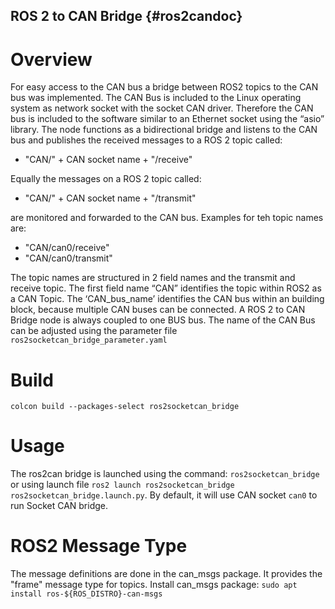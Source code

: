 ROS 2 to CAN Bridge  {#ros2candoc}
---------------------

# Overview
For easy access to the CAN bus a bridge between ROS2 topics to the CAN bus was implemented. The CAN Bus is included to the Linux operating system as network socket with the socket CAN driver. Therefore the CAN bus is included to the software similar to an Ethernet socket using the “asio” library. The node functions as a bidirectional bridge and listens to the CAN bus and publishes the received messages to a ROS 2 topic called:

- "CAN/" + CAN socket name +  "/receive"

Equally the messages on a ROS 2 topic called:

- "CAN/" + CAN socket name +  "/transmit"

are monitored and forwarded to the CAN bus. Examples for teh topic names are:

- "CAN/can0/receive"
- "CAN/can0/transmit"

The topic names are structured in 2 field names and the transmit and receive topic. The first field name “CAN” identifies the topic within ROS2 as a CAN Topic. The ‘CAN_bus_name’  identifies the CAN bus within an building block, because multiple CAN buses can be connected. A ROS 2 to CAN Bridge node is always coupled to one BUS bus. The name of the CAN Bus can be adjusted using the parameter file
`ros2socketcan_bridge_parameter.yaml`

# Build
`colcon build --packages-select ros2socketcan_bridge`

# Usage
The ros2can bridge is launched using the command: `ros2socketcan_bridge` or using launch file `ros2 launch ros2socketcan_bridge ros2socketcan_bridge.launch.py`.
By default, it will use CAN socket `can0` to run Socket CAN bridge.

# ROS2 Message Type
The message definitions are done in the can_msgs package. It provides the "frame" message type for topics.
Install can_msgs package:
`sudo apt install ros-${ROS_DISTRO}-can-msgs`
